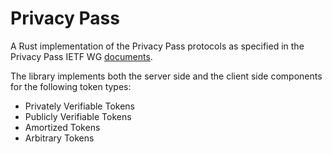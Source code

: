 # Privacy Pass

A Rust implementation of the Privacy Pass protocols as specified in the Privacy
Pass IETF WG
[documents](https://datatracker.ietf.org/wg/privacypass/documents/).

The library implements both the server side and the client side components
for the following token types:

 - Privately Verifiable Tokens
 - Publicly Verifiable Tokens
 - Amortized Tokens
 - Arbitrary Tokens
